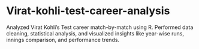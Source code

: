 # Virat-kohli-test-career-analysis
 Analyzed Virat Kohli’s Test career match-by-match using R. Performed data cleaning, statistical analysis, and visualized insights like year-wise runs, innings comparison, and performance trends.
